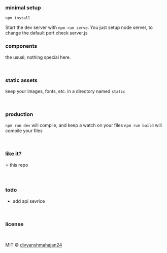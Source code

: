 ### minimal setup
```
npm install
```

Start the dev server with `npm run serve`. You just setup node server, to change the default port check server.js
&nbsp;

### components

the usual, nothing special here.

&nbsp;

### static assets

keep your images, fonts, etc. in a directory named `static`

&nbsp;

### production

`npm run dev` will compile, and keep a watch on your files
`npm run build` will compile your files

&nbsp;

### like it?

:star: this repo

&nbsp;

### todo

- add api sevrice

&nbsp;

### license

&nbsp;

MIT © [divyanshmahajan24](https://github.com/divyanshmahajan24)
